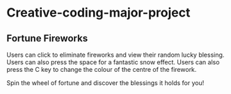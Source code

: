 # Creative-coding-major-project

## Fortune Fireworks
Users can click to eliminate fireworks and view their random lucky blessing. Users can also press the space for a fantastic snow effect. Users can also press the C key to change the colour of the centre of the firework.

Spin the wheel of fortune and discover the blessings it holds for you!